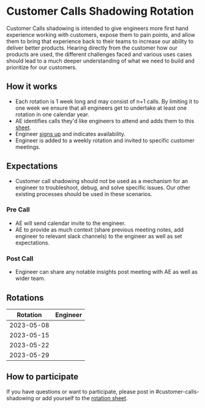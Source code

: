 # Customer Calls Shadowing Rotation

Customer Calls shadowing is intended to give engineers more first hand experience working with customers,
expose them to pain points, and allow them to bring that experience back to their teams to increase our ability to deliver better products.
Hearing directly from the customer how our products are used, the different challenges faced and various uses cases should lead to a much deeper understanding of what we need to build and prioritize for our customers.  

## How it works

- Each rotation is 1 week long and may consist of n+1 calls. By limiting it to one week we ensure that all engineers get to undertake at least one rotation in one calendar year.
- AE identifies calls they'd like engineers to attend and adds them to this [sheet](https://docs.google.com/spreadsheets/d/1Wap3SnDEUJTgMmsWXHz1E4NnGB2JDJedEh9udrQxom4/edit#gid=0).
- Engineer [signs up](https://docs.google.com/spreadsheets/d/1Wap3SnDEUJTgMmsWXHz1E4NnGB2JDJedEh9udrQxom4/edit#gid=0) and indicates availability.
- Engineer is added to a weekly rotation and invited to specific customer meetings.

## Expectations

- Customer call shadowing should not be used as a mechanism for an engineer to troubleshoot, debug, and solve specific issues. Our other existing processes should be used in these scenarios.

### Pre Call

- AE will send calendar invite to the engineer.
- AE to provide as much context (share previous meeting notes, add engineer to relevant slack channels) to the engineer as well as set expectations.

### Post Call

- Engineer can share any notable insights post meeting with AE as well as wider team.

## Rotations

| Rotation   | Engineer |
| ---------- | -------- |
| 2023-05-08 |          |
| 2023-05-15 |          |
| 2023-05-22 |          |
| 2023-05-29 |          |

## How to participate

If you have questions or want to participate, please post in #customer-calls-shadowing or add yourself to the [rotation sheet](https://docs.google.com/spreadsheets/d/1Wap3SnDEUJTgMmsWXHz1E4NnGB2JDJedEh9udrQxom4/edit#gid=0).
